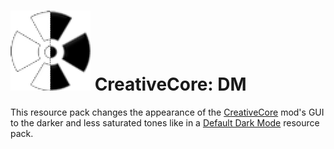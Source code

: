 # ![logo](https://github.com/Kostya0Sim/CreativeCore-DM/blob/main/pack.png) CreativeCore: DM
This resource pack changes the appearance of the [CreativeCore](https://www.curseforge.com/minecraft/mc-mods/creativecore) mod's GUI to the darker and less saturated tones like in a [Default Dark Mode](https://www.curseforge.com/minecraft/texture-packs/default-dark-mode) resource pack.
